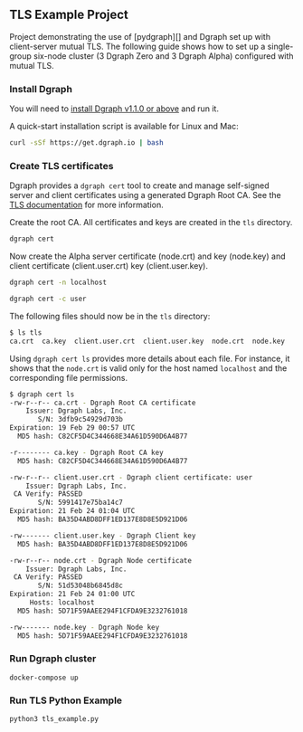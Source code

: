 ## TLS Example Project

Project demonstrating the use of [pydgraph][] and Dgraph set up with client-server
mutual TLS. The following guide shows how to set up a single-group six-node
cluster (3 Dgraph Zero and 3 Dgraph Alpha) configured with mutual TLS.

### Install Dgraph

You will need to [install Dgraph v1.1.0 or
above](https://github.com/dgraph-io/dgraph/releases) and run it.

A quick-start installation script is available for Linux and Mac:

```sh
curl -sSf https://get.dgraph.io | bash
```

### Create TLS certificates

Dgraph provides a `dgraph cert` tool to create and manage self-signed
server and client certificates using a generated Dgraph Root CA. See the [TLS
documentation](https://docs.dgraph.io/deploy/#tls-configuration) for more
information.

Create the root CA. All certificates and keys are created in the `tls` directory.

```sh
dgraph cert
```

Now create the Alpha server certificate (node.crt) and key (node.key) and client
certificate (client.user.crt) key (client.user.key).

```sh
dgraph cert -n localhost
```

```sh
dgraph cert -c user
```

The following files should now be in the `tls` directory:

```sh
$ ls tls
ca.crt  ca.key  client.user.crt  client.user.key  node.crt  node.key
```

Using `dgraph cert ls` provides more details about each file. For instance, it
shows that the `node.crt` is valid only for the host named `localhost` and the
corresponding file permissions.

```sh
$ dgraph cert ls
-rw-r--r-- ca.crt - Dgraph Root CA certificate
    Issuer: Dgraph Labs, Inc.
       S/N: 3dfb9c54929d703b
Expiration: 19 Feb 29 00:57 UTC
  MD5 hash: C82CF5D4C344668E34A61D590D6A4B77

-r-------- ca.key - Dgraph Root CA key
  MD5 hash: C82CF5D4C344668E34A61D590D6A4B77

-rw-r--r-- client.user.crt - Dgraph client certificate: user
    Issuer: Dgraph Labs, Inc.
 CA Verify: PASSED
       S/N: 5991417e75ba14c7
Expiration: 21 Feb 24 01:04 UTC
  MD5 hash: BA35D4ABD8DFF1ED137E8D8E5D921D06

-rw------- client.user.key - Dgraph Client key
  MD5 hash: BA35D4ABD8DFF1ED137E8D8E5D921D06

-rw-r--r-- node.crt - Dgraph Node certificate
    Issuer: Dgraph Labs, Inc.
 CA Verify: PASSED
       S/N: 51d53048b6845d8c
Expiration: 21 Feb 24 01:00 UTC
     Hosts: localhost
  MD5 hash: 5D71F59AAEE294F1CFDA9E3232761018

-rw------- node.key - Dgraph Node key
  MD5 hash: 5D71F59AAEE294F1CFDA9E3232761018
```

### Run Dgraph cluster
```
docker-compose up
```

### Run TLS Python Example
```
python3 tls_example.py
```
